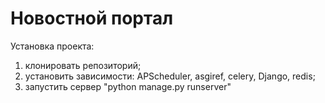 # Новостной портал

Установка проекта:
1. клонировать репозиторий;
2. установить зависимости:
APScheduler, asgiref, celery, Django, redis;
3. запустить сервер "python manage.py runserver"